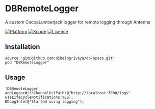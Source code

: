 # DBRemoteLogger
A custom CocoaLumberjack logger for remote logging through Antenna

[![Platform](https://img.shields.io/badge/platform-iOS-lightgrey.svg?style=flat)](https://github.com/dibelogrivaya/DBRemoteLogger)
[![Xcode](https://img.shields.io/badge/Xcode-8.0-blue.svg?style=flat)](https://developer.apple.com/xcode)
[![License](https://img.shields.io/github/license/mashape/apistatus.svg?style=flat)](https://github.com/dibelogrivaya/DBRemoteLogger)

## Installation

```objc
source 'git@github.com:dibelogrivaya/db-specs.git'
pod "DBRemoteLogger" 
```

## Usage

```objc
[DBRemoteLogger addLoggerWithChannelUrlPath:@"http://localhost:3000/logs" useLifecycleNotifications:YES];
DDLogInfo(@"Started using logging");
```
